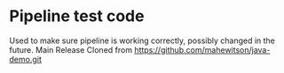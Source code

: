 # Pipeline test code

Used to make sure pipeline is working correctly, possibly changed in the future. Main Release
Cloned from https://github.com/mahewitson/java-demo.git
